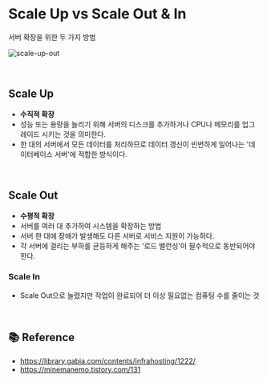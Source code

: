 # Scale Up vs Scale Out & In

서버 확장을 위한 두 가지 방법

![scale-up-out](https://imgur.com/8HeIBHj.png)

<br>

## Scale Up

- **수직적 확장**
- 성능 또는 용량을 늘리기 위해 서버의 디스크를 추가하거나 CPU나 메모리를 업그레이드 시키는 것을 의미한다.
- 한 대의 서버에서 모든 데이터를 처리하므로 데이터 갱신이 빈번하게 일어나는 '데이터베이스 서버'에 적합한 방식이다.

<br>

## Scale Out

- **수평적 확장**
- 서버를 여러 대 추가하여 시스템을 확장하는 방법
- 서버 한 대에 장애가 발생해도 다른 서버로 서비스 지원이 가능하다.
- 각 서버에 걸리는 부하를 균등하게 해주는 '로드 밸런싱'이 필수적으로 동반되어야 한다.

### Scale In

- Scale Out으로 늘렸지만 작업이 완료되어 더 이상 필요없는 컴퓨팅 수를 줄이는 것

<br>

## 📚 Reference

- https://library.gabia.com/contents/infrahosting/1222/
- https://minemanemo.tistory.com/131
